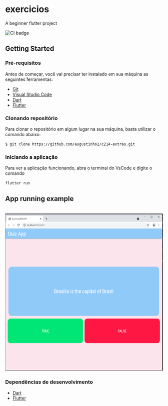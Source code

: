 # exercicios

A beginner flutter project

![CI badge](https://github.com/augustinho2/c214-extras/actions/workflows/dart.yml/badge.svg)


## Getting Started

### Pré-requisitos

Antes de começar, você vai precisar ter instalado em sua máquina as seguintes ferramentas:

- [Git](https://git-scm.com/)
- [Visual Studio Code](https://code.visualstudio.com/)
- [Dart](https://dart.dev)
- [Flutter](https://flutter.dev)


### Clonando repositório

Para clonar o repositório em algum lugar na sua máquina, basta utilizar o comando abaixo:
```bash
$ git clone https://github.com/augustinho2/c214-extras.git
```
### Iniciando a aplicação
Para ver a aplicação funcionando, abra o terminal do VsCode e digite o comando
```sh
flutter run
```

## App running example
<br>
<img src="images/example.png" height="500px">
<br>


### Dependências de desenvolvimento
- [Dart](https://dart.dev/tools/vs-code)
- [Flutter](https://flutter.dev/docs/development/tools/vs-code)



